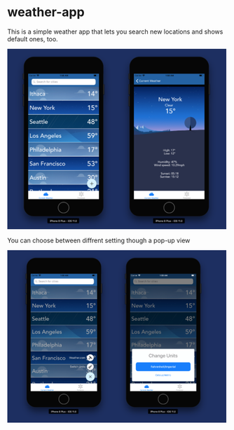 # weather-app

This is a simple weather app that lets you search new locations and shows default ones, too.

<img src="./weather-app/main.png" alt="main screen" width="500">

You can choose between diffrent setting though a pop-up view

<img src="./weather-app/popup.png" alt="popup" width="500">
